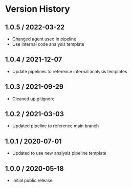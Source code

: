 # Version History

## 1.0.5 / 2022-03-22

- Changed agent used in pipeline
- Use internal code analysis template

## 1.0.4 / 2021-12-07

- Update pipelines to reference internal analysis templates

## 1.0.3 / 2021-09-29

- Cleaned up gitignore

## 1.0.2 / 2021-03-03

- Updated pipeline to reference main branch

## 1.0.1 / 2020-07-01

- Updated to use new analysis pipeline template

## 1.0.0 / 2020-05-18

- Initial public release
